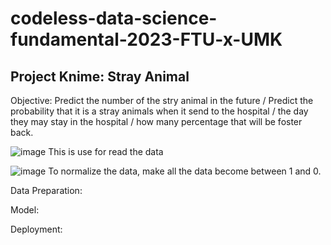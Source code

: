 # codeless-data-science-fundamental-2023-FTU-x-UMK

## Project Knime: Stray Animal

Objective: Predict the number of the stry animal in the future / Predict the probability that it is a stray animals when it send to the hospital / the day they may stay in the hospital / how many percentage that will be foster back. 

![image](https://github.com/AaronTeah/codeless-data-science-fundamental-2023-FTU-x-UMK/assets/69444412/7519e3ea-2880-46be-9f37-142419294e9a)
This is use for read the data

![image](https://github.com/AaronTeah/codeless-data-science-fundamental-2023-FTU-x-UMK/assets/69444412/78e750cc-9361-4c32-9a1f-befd25ff8adc)
To normalize the data, make all the data become between 1 and 0. 




Data Preparation: 


Model: 


Deployment: 






